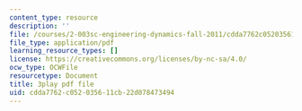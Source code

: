 ```yaml
---
content_type: resource
description: ''
file: /courses/2-003sc-engineering-dynamics-fall-2011/cdda7762c052035611cb22d078473494_iMz0LiqjFmE.pdf
file_type: application/pdf
learning_resource_types: []
license: https://creativecommons.org/licenses/by-nc-sa/4.0/
ocw_type: OCWFile
resourcetype: Document
title: 3play pdf file
uid: cdda7762-c052-0356-11cb-22d078473494
---
```


